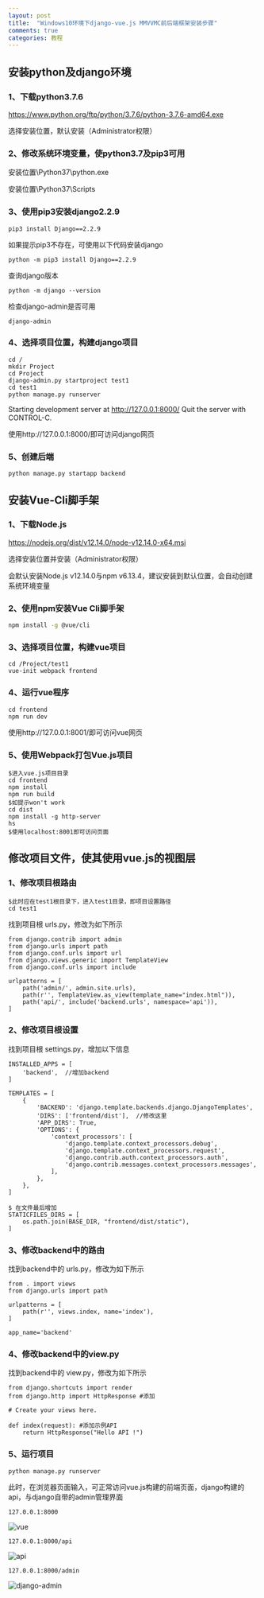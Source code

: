 ```yaml
---
layout: post
title:  "Windows10环境下django-vue.js MMVVMC前后端框架安装步骤"
comments: true
categories: 教程
---
```


## 安装python及django环境
### 1、下载python3.7.6

https://www.python.org/ftp/python/3.7.6/python-3.7.6-amd64.exe

选择安装位置，默认安装（Administrator权限）

### 2、修改系统环境变量，使python3.7及pip3可用

安装位置\Python37\python.exe

安装位置\Python37\Scripts

### 3、使用pip3安装django2.2.9

```
pip3 install Django==2.2.9
```

如果提示pip3不存在，可使用以下代码安装django

```
python -m pip3 install Django==2.2.9
```

查询django版本

```
python -m django --version
```

检查django-admin是否可用

```
django-admin
```

### 4、选择项目位置，构建django项目

```
cd /
mkdir Project
cd Project
django-admin.py startproject test1
cd test1
python manage.py runserver
```

Starting development server at http://127.0.0.1:8000/
Quit the server with CONTROL-C.

使用http://127.0.0.1:8000/即可访问django网页

### 5、创建后端

```
python manage.py startapp backend
```

## 安装Vue-Cli脚手架

### 1、下载Node.js

https://nodejs.org/dist/v12.14.0/node-v12.14.0-x64.msi

选择安装位置并安装（Administrator权限）

会默认安装Node.js v12.14.0与npm v6.13.4，建议安装到默认位置，会自动创建系统环境变量

### 2、使用npm安装Vue Cli脚手架

```bash
npm install -g @vue/cli
```

### 3、选择项目位置，构建vue项目

```
cd /Project/test1
vue-init webpack frontend
```

### 4、运行vue程序

```
cd frontend
npm run dev
```

使用http://127.0.0.1:8001/即可访问vue网页

### 5、使用Webpack打包Vue.js项目

```
$进入vue.js项目目录
cd frontend
npm install
npm run build
$如提示won't work
cd dist
npm install -g http-server
hs
$使用localhost:8001即可访问页面
```

## 修改项目文件，使其使用vue.js的视图层

### 1、修改项目根路由

```
$此时应在test1根目录下，进入test1目录，即项目设置路径
cd test1
```

找到项目根 urls.py，修改为如下所示

```
from django.contrib import admin
from django.urls import path
from django.conf.urls import url
from django.views.generic import TemplateView
from django.conf.urls import include

urlpatterns = [
    path('admin/', admin.site.urls),
    path(r'', TemplateView.as_view(template_name="index.html")),
    path('api/', include('backend.urls', namespace='api')),
]
```

### 2、修改项目根设置

找到项目根 settings.py，增加以下信息

```
INSTALLED_APPS = [
    'backend',  //增加backend
]

TEMPLATES = [
    {
        'BACKEND': 'django.template.backends.django.DjangoTemplates',
        'DIRS': ['frontend/dist'],  //修改这里
        'APP_DIRS': True,
        'OPTIONS': {
            'context_processors': [
                'django.template.context_processors.debug',
                'django.template.context_processors.request',
                'django.contrib.auth.context_processors.auth',
                'django.contrib.messages.context_processors.messages',
            ],
        },
    },
]

$ 在文件最后增加
STATICFILES_DIRS = [
    os.path.join(BASE_DIR, "frontend/dist/static"),
]
```

### 3、修改backend中的路由

找到backend中的 urls.py，修改为如下所示

```
from . import views
from django.urls import path

urlpatterns = [
    path(r'', views.index, name='index'),
]

app_name='backend'
```

### 4、修改backend中的view.py

找到backend中的 view.py，修改为如下所示

```
from django.shortcuts import render
from django.http import HttpResponse #添加

# Create your views here.

def index(request): #添加示例API
    return HttpResponse("Hello API !")
```

### 5、运行项目

```
python manage.py runserver
```

此时，在浏览器页面输入，可正常访问vue.js构建的前端页面，django构建的api，与django自带的admin管理界面

```
127.0.0.1:8000
```

![vue](../pictures/vue.png)

```
127.0.0.1:8000/api
```

![api](../pictures/api.png)

```
127.0.0.1:8000/admin
```

![django-admin](../pictures/django-admin.png)

